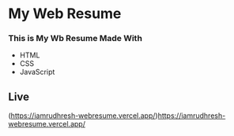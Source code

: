 # My Web Resume
### This is My Wb Resume Made With
<ul>
<li> HTML </li>
<li> CSS </li>
<li> JavaScript </li>
</ul>

## Live
(https://iamrudhresh-webresume.vercel.app/)https://iamrudhresh-webresume.vercel.app/
